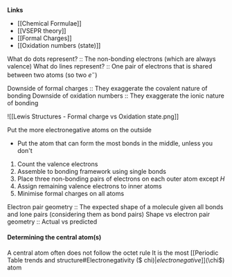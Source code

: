 **Links**
- [[Chemical Formulae]] 
- [[VSEPR theory]]
- [[Formal Charges]] 
- [[Oxidation numbers (state)]] 

What do dots represent? :: The non-bonding electrons (which are always valence)
What do lines represent? :: One pair of electrons that is shared between two atoms (so two $e^{-}$)

Downside of formal charges :: They exaggerate the covalent nature of bonding
Downside of oxidation numbers :: They exaggerate the ionic nature of bonding

![[Lewis Structures - Formal charge vs Oxidation state.png]]

Put the more electronegative atoms on the outside
- Put the atom that can form the most bonds in the middle, unless you don't
1. Count the valence electrons
2. Assemble to bonding framework using single bonds 
3. Place three non-bonding pairs of electrons on each outer atom except $H$
4. Assign remaining valence electrons to inner atoms
5. Minimise formal charges on all atoms


Electron pair geometry :: The expected shape of a molecule given all bonds and lone pairs (considering them as bond pairs)
Shape vs electron pair geometry :: Actual vs predicted 

#### Determining the central atom(s)
A central atom often does not follow the octet rule
It is the most [[Periodic Table trends and structure#Electronegativity ($ chi$)|electronegative]] ($\chi$) atom


